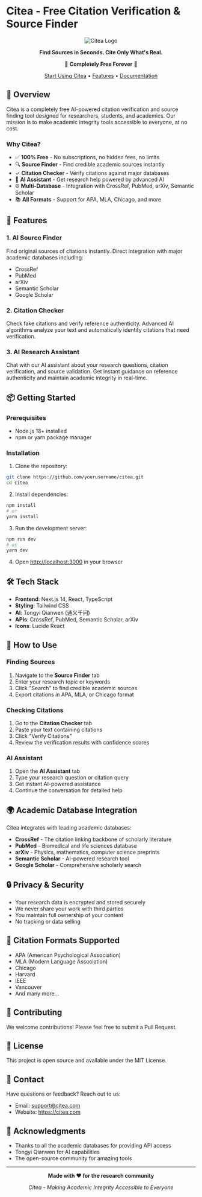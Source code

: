 # Citea - Free Citation Verification & Source Finder

<div align="center">

![Citea Logo](https://img.shields.io/badge/Citea-Free_Citation_Tool-blue?style=for-the-badge)

**Find Sources in Seconds. Cite Only What's Real.**

🎉 **Completely Free Forever** 🎉

[Start Using Citea](#getting-started) • [Features](#features) • [Documentation](#documentation)

</div>

## 🌟 Overview

Citea is a completely free AI-powered citation verification and source finding tool designed for researchers, students, and academics. Our mission is to make academic integrity tools accessible to everyone, at no cost.

### Why Citea?

- ✅ **100% Free** - No subscriptions, no hidden fees, no limits
- 🔍 **Source Finder** - Find credible academic sources instantly
- ✓ **Citation Checker** - Verify citations against major databases
- 💬 **AI Assistant** - Get research help powered by advanced AI
- 🌐 **Multi-Database** - Integration with CrossRef, PubMed, arXiv, Semantic Scholar
- 📚 **All Formats** - Support for APA, MLA, Chicago, and more

## 🚀 Features

### 1. AI Source Finder
Find original sources of citations instantly. Direct integration with major academic databases including:
- CrossRef
- PubMed
- arXiv
- Semantic Scholar
- Google Scholar

### 2. Citation Checker
Check fake citations and verify reference authenticity. Advanced AI algorithms analyze your text and automatically identify citations that need verification.

### 3. AI Research Assistant
Chat with our AI assistant about your research questions, citation verification, and source validation. Get instant guidance on reference authenticity and maintain academic integrity in real-time.

## 📦 Getting Started

### Prerequisites

- Node.js 18+ installed
- npm or yarn package manager

### Installation

1. Clone the repository:
```bash
git clone https://github.com/yourusername/citea.git
cd citea
```

2. Install dependencies:
```bash
npm install
# or
yarn install
```

3. Run the development server:
```bash
npm run dev
# or
yarn dev
```

4. Open [http://localhost:3000](http://localhost:3000) in your browser

## 🛠️ Tech Stack

- **Frontend**: Next.js 14, React, TypeScript
- **Styling**: Tailwind CSS
- **AI**: Tongyi Qianwen (通义千问)
- **APIs**: CrossRef, PubMed, Semantic Scholar, arXiv
- **Icons**: Lucide React

## 📖 How to Use

### Finding Sources

1. Navigate to the **Source Finder** tab
2. Enter your research topic or keywords
3. Click "Search" to find credible academic sources
4. Export citations in APA, MLA, or Chicago format

### Checking Citations

1. Go to the **Citation Checker** tab
2. Paste your text containing citations
3. Click "Verify Citations"
4. Review the verification results with confidence scores

### AI Assistant

1. Open the **AI Assistant** tab
2. Type your research question or citation query
3. Get instant AI-powered assistance
4. Continue the conversation for detailed help

## 🌍 Academic Database Integration

Citea integrates with leading academic databases:

- **CrossRef** - The citation linking backbone of scholarly literature
- **PubMed** - Biomedical and life sciences database
- **arXiv** - Physics, mathematics, computer science preprints
- **Semantic Scholar** - AI-powered research tool
- **Google Scholar** - Comprehensive scholarly search

## 🔒 Privacy & Security

- Your research data is encrypted and stored securely
- We never share your work with third parties
- You maintain full ownership of your content
- No tracking or data selling

## 📝 Citation Formats Supported

- APA (American Psychological Association)
- MLA (Modern Language Association)
- Chicago
- Harvard
- IEEE
- Vancouver
- And many more...

## 🤝 Contributing

We welcome contributions! Please feel free to submit a Pull Request.

## 📄 License

This project is open source and available under the MIT License.

## 📧 Contact

Have questions or feedback? Reach out to us:

- Email: support@citea.com
- Website: https://citea.com

## 🙏 Acknowledgments

- Thanks to all the academic databases for providing API access
- Tongyi Qianwen for AI capabilities
- The open-source community for amazing tools

---

<div align="center">

**Made with ❤️ for the research community**

*Citea - Making Academic Integrity Accessible to Everyone*

</div>

